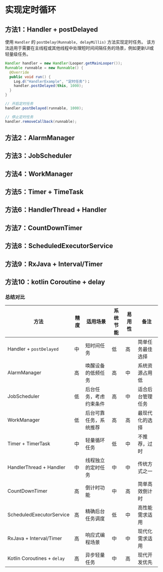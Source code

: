 # 实现定时循环

## 方法1：Handler + postDelayed

使用 `Handler` 的 `postDelay(Runnable, delayMillis)` 方法实现定时任务。
该方法适用于需要在主线程或其他线程中处理短时间间隔任务的场景，例如更新UI或轻量级任务。

``` java
Handler handler = new Handler(Looper.getMainLooper());
Runnable runnable = new Runnable() {
  @Override
  public void run() {
    Log.d("HandlerExample", "定时任务")；
    handler.postDelayed(this, 1000);
  }
}

// 开启定时任务
handler.postDelayed(runnable, 1000);

// 停止定时任务
handler.removeCallback(runnable);
```

## 方法2：AlarmManager

## 方法3：JobScheduler

## 方法4：WorkManager

## 方法5：Timer + TimeTask

## 方法6：HandlerThread + Handler

## 方法7：CountDownTimer

## 方法8：ScheduledExecutorService

## 方法9：RxJava + Interval/Timer

## 方法10：kotlin Coroutine + delay

### 总结对比

| 方法                       | 精度  | 适用场景                    | 系统节能 | 易用性  | 备注               |
|----------------------------|-------|-----------------------------|----------|---------|--------------------|
| Handler + `postDelayed`    | 中    | 短时间任务                  | 低       | 高      | 简单任务最佳选择   |
| AlarmManager               | 高    | 唤醒设备的低频任务          | 高       | 中      | 系统资源占用低     |
| JobScheduler               | 低    | 后台任务，考虑约束条件      | 高       | 中      | 适合后台管理任务   |
| WorkManager                | 低    | 后台可靠任务，系统推荐      | 高       | 高      | 最现代化的选择     |
| Timer + TimerTask          | 中    | 轻量循环任务                | 低       | 中      | 不推荐，过时       |
| HandlerThread + Handler    | 中    | 线程独立的定时任务          | 中       | 中      | 传统方式之一       |
| CountDownTimer             | 高    | 倒计时功能                  | 中       | 高      | 简单高效倒计时     |
| ScheduledExecutorService   | 高    | 精确后台任务调度            | 低       | 中      | 高性能需求适用     |
| RxJava + Interval/Timer    | 高    | 响应式编程场景              | 中       | 中      | 现代化需求适用     |
| Kotlin Coroutines + `delay`| 高    | 异步轻量任务                | 中       | 高      | 现代开发优先       |